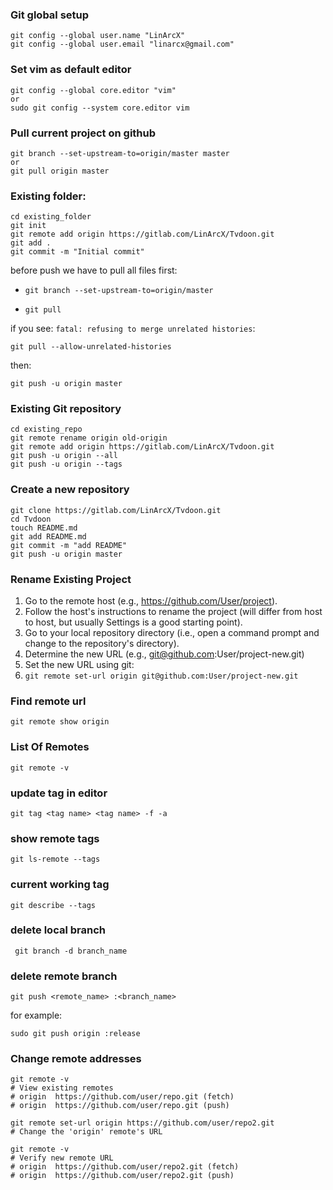 ### Git global setup

```
git config --global user.name "LinArcX"
git config --global user.email "linarcx@gmail.com"
```

### Set vim as default editor
```
git config --global core.editor "vim"
or
sudo git config --system core.editor vim
```


### Pull current project on github
```
git branch --set-upstream-to=origin/master master
or 
git pull origin master
```

### Existing folder:
```
cd existing_folder
git init
git remote add origin https://gitlab.com/LinArcX/Tvdoon.git
git add .
git commit -m "Initial commit"
```

before push we have to pull all files first:

* `git branch --set-upstream-to=origin/master`

* `git pull`

if you see:
`fatal: refusing to merge unrelated histories`:

`git pull --allow-unrelated-histories`

then:
```
git push -u origin master
```


### Existing Git repository
```
cd existing_repo
git remote rename origin old-origin
git remote add origin https://gitlab.com/LinArcX/Tvdoon.git
git push -u origin --all
git push -u origin --tags
```

### Create a new repository
```
git clone https://gitlab.com/LinArcX/Tvdoon.git
cd Tvdoon
touch README.md
git add README.md
git commit -m "add README"
git push -u origin master
```
### Rename Existing Project
1. Go to the remote host (e.g., https://github.com/User/project).
2. Follow the host's instructions to rename the project (will differ from host to host, but usually Settings is a good starting point).
3. Go to your local repository directory (i.e., open a command prompt and change to the repository's directory).
4. Determine the new URL (e.g., git@github.com:User/project-new.git)
5. Set the new URL using git:
6. `git remote set-url origin git@github.com:User/project-new.git`

### Find remote url
`git remote show origin`


### List Of Remotes
`git remote -v`

### update tag in editor
`git tag <tag name> <tag name> -f -a`

### show remote tags
`git ls-remote --tags`

### current working tag
`git describe --tags`

### delete local branch
```
 git branch -d branch_name
 ```
 
 ### delete remote branch
 ```
 git push <remote_name> :<branch_name>
 ```
 for example:
 ```
 sudo git push origin :release 
 ```

### Change remote addresses
```
git remote -v
# View existing remotes
# origin  https://github.com/user/repo.git (fetch)
# origin  https://github.com/user/repo.git (push)

git remote set-url origin https://github.com/user/repo2.git
# Change the 'origin' remote's URL

git remote -v
# Verify new remote URL
# origin  https://github.com/user/repo2.git (fetch)
# origin  https://github.com/user/repo2.git (push)
```

